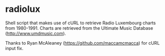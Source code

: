 # radiolux
Shell script that makes use of cURL to retrieve Radio Luxembourg charts from 1980-1991.
Charts are retrieved from the Ultimate Music Database (http://www.umdmusic.com).

Thanks to Ryan McAleaney (https://github.com/maccamcmacca) for cURL input fix.
